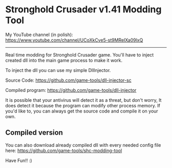 # Stronghold Crusader v1.41 Modding Tool

My YouTube channel (in polish): https://www.youtube.com/channel/UCoXkCve5-st9MRelXa09lxQ

---

Real time modding for Stronghold Crusader game. You'll have to inject created dll into the main game process to make it work.

To inject the dll you can use my simple DllInjector.

Source Code: https://github.com/game-tools/dll-injector-sc

Compiled program: https://github.com/game-tools/dll-injector

It is possible that your antivirus will detect it as a threat, but don't worry, It does detect it because the program can modify other process memory. If you'd like to, you can always get the source code and compile it on your own.

## Compiled version

You can also download already compiled dll with every needed config file here: https://github.com/game-tools/shc-modding-tool

Have Fun!! :)
